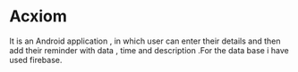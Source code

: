 # Acxiom
It is an Android application , in which user can enter their details and then add their reminder with data , time and description .For the data base i have used firebase.
